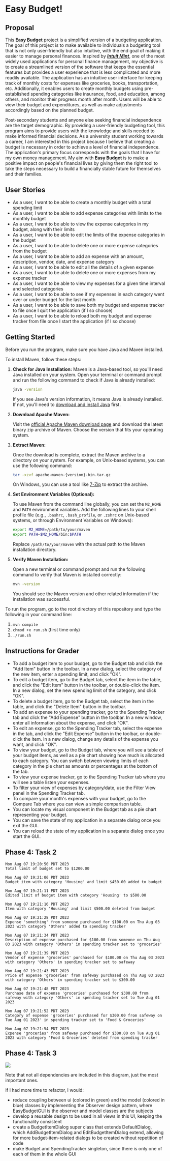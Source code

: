 # Easy Budget!

## Proposal

This **Easy Budget** project is a simplified version of a budgeting application. The goal of this project is to make 
available to individuals a budgeting tool that is not only user-friendly but also intuitive, with the end goal of 
making it easier to manage personal finances. Inspired by [***Intuit Mint***](https://mint.com), one of the most widely 
used applications for personal finance management, my objective is to create a streamlined version of the software that 
keeps the essential features but provides a user experience that is less complicated and more readily available. The 
application has an intuitive user interface for keeping track of monthly costs for expenses like groceries, books, 
transportation, etc. Additionally, it enables users to create monthly budgets using pre-established spending categories 
like insurance, food, and education, among others, and monitor their progress month after month. Users will be able to 
view their budget and expenditures, as well as make adjustments accordingly based on the planned budget.

Post-secondary students and anyone else seeking financial independence are the target demographic. By providing
a user-friendly budgeting tool, this program aims to provide users with the knowledge and skills needed to make
informed financial decisions. As a university student working towards a career, I am interested in this
project because I believe that creating a budget is necessary in order to achieve a level of financial independence.
The application's primary focus corresponds with the goals that I have for my own money management. My aim with
**Easy Budget** is to make a positive impact on people's financial lives by giving them the right tool to take
the steps necessary to build a financially stable future for themselves and their families.

## User Stories

- As a user, I want to be able to create a monthly budget with a total spending limit
- As a user, I want to be able to add expense categories with limits to the monthly budget
- As a user, I want to be able to view the expense categories in my budget, along with their limits
- As a user, I want to be able to edit the limits of the expense categories in the budget
- As a user, I want to be able to delete one or more expense categories from the budget
- As a user, I want to be able to add an expense with an amount, description, vendor,
  date, and expense category
- As a user, I want to be able to edit all the details of a given expense 
- As a user, I want to be able to delete one or more expenses from my expense tracker
- As a user, I want to be able to view my expenses for a given time interval and selected categories
- As a user, I want to be able to see if my expenses in each category went over or under budget for the last month
- As a user, I want to be able to save both my budget and expense tracker to file once I quit the application (if I so 
  choose)
- As a user, I want to be able to reload both my budget and expense tracker from file once I start the application (if I
  so choose)

## Getting Started
Before you run the program, make sure you have Java and Maven installed.

To install Maven, follow these steps:

1. **Check for Java Installation:** Maven is a Java-based tool, so you'll need Java installed on your system. Open your terminal or command prompt and run the following command to check if Java is already installed:

   ```bash
   java -version
   ```

   If you see Java's version information, it means Java is already installed. If not, you'll need to [download and install Java](https://www.oracle.com/java/technologies/javase-downloads.html) first.

2. **Download Apache Maven:**

   Visit the [official Apache Maven download page](https://maven.apache.org/download.cgi) and download the latest binary zip archive of Maven. Choose the version that fits your operating system.

3. **Extract Maven:**

   Once the download is complete, extract the Maven archive to a directory on your system. For example, on Unix-based systems, you can use the following command:

   ```bash
   tar -xzvf apache-maven-{version}-bin.tar.gz
   ```

   On Windows, you can use a tool like [7-Zip](https://www.7-zip.org/) to extract the archive.

4. **Set Environment Variables (Optional):**

   To use Maven from the command line globally, you can set the `M2_HOME` and `PATH` environment variables. Add the following lines to your shell profile file (e.g., `.bashrc`, `.bash_profile`, or `.zshrc` on Unix-based systems, or through Environment Variables on Windows):

   ```bash
   export M2_HOME=/path/to/your/maven
   export PATH=$M2_HOME/bin:$PATH
   ```

   Replace `/path/to/your/maven` with the actual path to the Maven installation directory.

5. **Verify Maven Installation:**

   Open a new terminal or command prompt and run the following command to verify that Maven is installed correctly:

   ```bash
   mvn -version
   ```

   You should see the Maven version and other related information if the installation was successful.

To run the program, go to the root directory of this repository and type the following in your command line:

1. ``mvn compile``
2. ``chmod +x run.sh`` (first time only)
3. ``./run.sh``

## Instructions for Grader

- To add a budget item to your budget, go to the Budget tab and click the "Add Item" button in the toolbar. In a new dialog, select the category of the new item, enter a spending limit, and click "OK".
- To edit a budget item, go to the Budget tab, select the item in the table, and click the "Edit Item" button in the toolbar, or double-click the item. In a new dialog, set the new spending limit of the category, and click "OK".
- To delete a budget item, go to the Budget tab, select the item in the table, and click the "Delete Item" button in the toolbar.
- To add an expense to your spending tracker, go to the Spending Tracker tab and click the "Add Expense" button in the toolbar. In a new window, enter all information about the expense, and click "OK".
- To edit an expense, go to the Spending Tracker tab, select the expense in the tab, and click the "Edit Expense" button in the toolbar, or double-click the item. In a new dialog, change any details of the expense you want, and click "OK".
- To view your budget, go to the Budget tab, where you will see a table of your budget items, as well as a pie chart showing how much is allocated to each category. You can switch between viewing limits of each category in the pie chart as amounts or percentages at the bottom of the tab.
- To view your expense tracker, go to the Spending Tracker tab where you will see a table listen your expenses.
- To filter your view of expenses by category/date, use the Filter View panel in the Spending Tracker tab.
- To compare your month's expenses with your budget, go to the Compare Tab where you can view a simple comparison table.
- You can locate my visual component in the Budget tab as a pie chart representing your budget.
- You can save the state of my application in a separate dialog once you exit the GUI.
- You can reload the state of my application in a separate dialog once you start the GUI.

## Phase 4: Task 2

```text
Mon Aug 07 19:20:50 PDT 2023
Total limit of budget set to $1200.00

Mon Aug 07 19:21:06 PDT 2023
Budget item with category 'Housing' and limit $450.00 added to budget

Mon Aug 07 19:21:11 PDT 2023
Edited limit of budget item with category 'Housing' to $500.00

Mon Aug 07 19:21:16 PDT 2023
Item with category 'Housing' and limit $500.00 deleted from budget

Mon Aug 07 19:21:28 PDT 2023
Expense 'something' from someone purchased for $100.00 on Thu Aug 03 2023 with category 'Others' added to spending tracker

Mon Aug 07 19:21:34 PDT 2023
Description of expense purchased for $100.00 from someone on Thu Aug 03 2023 with category 'Others' in spending tracker set to 'groceries'

Mon Aug 07 19:21:39 PDT 2023
Vendor of expense 'groceries' purchased for $100.00 on Thu Aug 03 2023 with category 'Others' in spending tracker set to safeway

Mon Aug 07 19:21:43 PDT 2023
Price of expense 'groceries' from safeway purchased on Thu Aug 03 2023 with category 'Others' in spending tracker set to $300.00

Mon Aug 07 19:21:48 PDT 2023
Purchase date of expense 'groceries' purchased for $300.00 from safeway with category 'Others' in spending tracker set to Tue Aug 01 2023

Mon Aug 07 19:21:52 PDT 2023
Category of expense 'groceries' purchased for $300.00 from safeway on Tue Aug 01 2023' in spending tracker set to 'Food & Groceries'

Mon Aug 07 19:21:54 PDT 2023
Expense 'groceries' from safeway purchased for $300.00 on Tue Aug 01 2023 with category 'Food & Groceries' deleted from spending tracker
```

## Phase 4: Task 3
![](UML_Design_Diagram.png)

Note that not all dependencies are included in this diagram, just the most important ones.

If I had more time to refactor, I would:
- reduce coupling between ui (colored in green) and the model (colored in blue) classes by implementing the Observer design pattern, where EasyBudgetGUI is the observer and model classes are the subjects
- develop a reusable design to be used in all views in this UI, keeping the functionality consistent
- create a BudgetItemDialog super class that extends DefaultDialog, which AddBudgetItemDialog and EditBudgetItemDialog extend, allowing for more budget-item-related dialogs to be created without repetition of code
- make Budget and SpendingTracker singleton, since there is only one of each of them in the whole GUI
